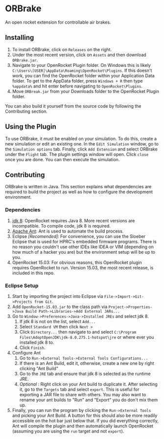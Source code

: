 # ORBrake
An open rocket extension for controllable air brakes.

## Installing
1. To install ORBrake, click on `Releases` on the right.  
1. Under the most recent version, click on `Assets` and then download `ORBrake.jar`.  
1. Navigate to your OpenRocket Plugin folder.  On Windows this is likely `C:\Users\[USER]\AppData\Roaming\OpenRocket\Plugins`.  If this doesn't work, you can find the OpenRocket folder within your Application Data folder.  To get to the AppData folder, press `Windows + R` then type `%appdata%` and hit enter before navigating to `OpenRocket\Plugins`.
1. Move `ORBreak.jar` from your Downloads folder to the OpenRocket Plugin folder.

You can also build it yourself from the source code by following the Contributing section.

## Using the Plugin
To use ORBrake, it must be enabled on your simulation.  To do this, create a new simulation or edit an existing one.  In the `Edit Simulation` window, go to the `Simulation options` tab.  Finally, click `Add Extension` and select ORBrake under the `Flight` tab.  The plugin settings window will open.  Click `close` once you are done.  You can then execute the simulation. 

## Contributing
ORBrake is written in Java.  This section explains what dependencies are required to build the project as well as how to configure the development environment.
### Dependencies
1. [jdk 8](https://adoptopenjdk.net/): OpenRocket requires Java 8.  More recent versions are incompatible.  To compile code, jdk 8 is required.
1. [Apache Ant](https://mkyong.com/ant/how-to-install-apache-ant-on-windows/): Ant is used to automate the build process.
1. Eclipse *[Recomended]*: For convenience, you can use the Sloeber Eclipse that is used for HPRC's embedded firmware programs.  There is no reason you couldn't use other IDEs like IDEA or VIM (depending on how much of a hacker you are) but the environment setup will be up to you.
1. OpenRocket 15.03: For obvious reasons, this OpenRocket plugin requires OpenRocket to run.  Version 15.03, the most recent release, is included in this repo.

### Eclipse Setup
1. Start by importing the project into Eclipse via `File->Import->Git->Projects from Git`.
1. Add `OpenRocket-15.03.jar` to the class path via `Project->Properties->Java Build Path->Libraries->Add External JARs...`
1. Go to `Window->Preferences->Java->Installed JREs` and select jdk 8. 
    1. If jdk 8 is not on the list, select `Add...`
    1. Select `Standard VM` then click `Next >`
    1. Click `Directory...` then navigate to and select `C:\Program Files\AdoptOpenJDK\jdk-8.0.275.1-hotspot\jre` or where ever you installed jdk 8 to.
    1. Click `Finish`.
1. Configure Ant
    1. Go to `Run->External Tools->External Tools Configurations...`
    1. If there is an Ant Build, edit it, otherwise, create a new one by right clicking "Ant Build"
    1. Go to the `JRE` tab and ensure that jdk 8 is selected as the runtime JRE.
    1. *Optional* : Right click on your Ant build to duplicate it.  After selecting it, go to the `Targets` tab and select `export`.  This is useful for exporting a JAR file to share with others.  You may also want to rename your ant builds to "Run" and "Export" you do don't mix them up.
1. Finally, you can run the program by clicking the `Run->External Tools` and picking your Ant Build.  A button for this should also be more readily accessible on the hot bar just below that.  If you did everything correctly, Ant will compile the plugin and then automatically launch OpenRocket (assuming you are using the `run` target and not `export`).
